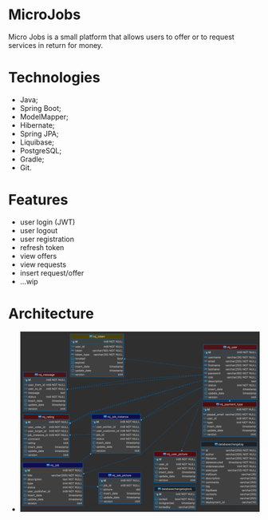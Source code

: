 # MicroJobs

Micro Jobs is a small platform that allows users to offer or to request services in return for money.

# Technologies
- Java;
- Spring Boot;
- ModelMapper;
- Hibernate;
- Spring JPA;
- Liquibase;
- PostgreSQL;
- Gradle;
- Git.

# Features
- user login (JWT)
- user logout
- user registration
- refresh token
- view offers
- view requests
- insert request/offer
- ...wip

# Architecture
- ![Database](micro-jobs.png)
